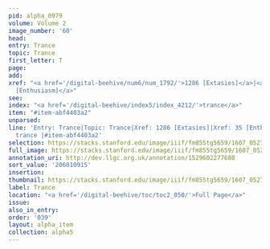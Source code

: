 ```yaml
---
pid: alpha_0979
volume: Volume 2
image_number: '60'
head:
entry: Trance
topic: Trance
first_letter: T
page:
add:
xref: "<a href='/digital-beehive/num6/num_1792/'>1286 [Extasies]</a>|<a href='/digital-beehive/num1/num_0035/'>35
  [Enthusiasm]</a>"
see:
index: "<a href='/digital-beehive/index5/index_4212/'>trance</a>"
item: "#item-abf4403a2"
unparsed:
line: 'Entry: Trance|Topic: Trance|Xref: 1286 [Extasies]|Xref: 35 [Enthusiasm]|Index:
  trance |#item-abf4403a2'
selection: https://stacks.stanford.edu/image/iiif/fm855tg5659/1607_0527/810,915,3005,458/full/0/default.jpg
full_image: https://stacks.stanford.edu/image/iiif/fm855tg5659/1607_0527/full/full/0/default.jpg
annotation_uri: http://dev.llgc.org.uk/annotation/1529602277688
sort_value: '206010915'
insertion:
thumbnail: https://stacks.stanford.edu/image/iiif/fm855tg5659/1607_0527/810,915,600,180/250,/0/default.jpg
label: Trance
location: "<a href='/digital-beehive/toc/toc2_050/'>Full Page</a>"
issue:
also_in_entry:
order: '039'
layout: alpha_item
collection: alpha5
---
```

